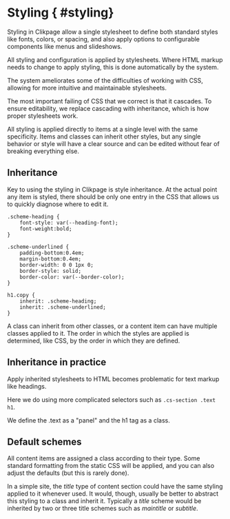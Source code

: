 # Styling { #styling}

Styling in Clikpage allow a single stylesheet to define both standard styles like fonts, colors, or spacing, and also apply options to configurable components like menus and slideshows.

All styling and configuration is applied by stylesheets. Where HTML markup needs to change to apply styling, this is done automatically by the system.

The system ameliorates some of the difficulties of working with CSS, allowing for more intuitive and maintainable stylesheets.

The most important failing of CSS that we correct is that it cascades. To ensure editability, we replace cascading with inheritance, which is how proper stylesheets work.

All styling is applied directly to items at a single level with the same specificity. Items and classes can inherit other styles, but any single behavior or style will have a clear source and can be edited without fear of breaking everything else.

## Inheritance

Key to using the styling in Clikpage is style inheritance. At the actual point any item is styled, there should be only one entry in the CSS that allows us to quickly diagnose where to edit it.

```
.scheme-heading {
	font-style: var(--heading-font);
	font-weight:bold;
}

.scheme-underlined {
	padding-bottom:0.4em;
	margin-bottom:0.4em;
	border-width: 0 0 1px 0;
	border-style: solid;
	border-color: var(--border-color);
}

h1.copy {
	inherit: .scheme-heading;
	inherit: .scheme-underlined;
}
```

A class can inherit from other classes, or a content item can have multiple classes applied to it. The order in which the styles are applied is determined, like CSS, by the order in which they are defined.

## Inheritance in practice

Apply inherited stylesheets to HTML becomes problematic for text markup like headings.

Here we do using more complicated selectors such as `.cs-section .text h1`.

We define the .text as a "panel" and the h1 tag as a class.

## Default schemes

All content items are assigned a class according to their type. Some standard formatting from the static CSS will be applied, and you can also adjust the defaults (but this is rarely done).

In a simple site, the _title_ type of content section could have the same styling applied to it whenever used. It would, though, usually be better to abstract this styling to a class and inherit it. Typically a _title_ scheme would be inherited by two or three title schemes such as _maintitle_ or _subtitle_.
